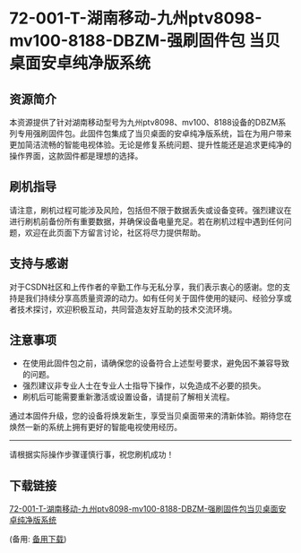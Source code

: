 # 72-001-T-湖南移动-九州ptv8098-mv100-8188-DBZM-强刷固件包 当贝桌面安卓纯净版系统

## 资源简介

本资源提供了针对湖南移动型号为九州ptv8098、mv100、8188设备的DBZM系列专用强刷固件包。此固件包集成了当贝桌面的安卓纯净版系统，旨在为用户带来更加简洁流畅的智能电视体验。无论是修复系统问题、提升性能还是追求更纯净的操作界面，这款固件都是理想的选择。

## 刷机指导

请注意，刷机过程可能涉及风险，包括但不限于数据丢失或设备变砖。强烈建议在进行刷机前备份所有重要数据，并确保设备电量充足。若在刷机过程中遇到任何问题，欢迎在此页面下方留言讨论，社区将尽力提供帮助。

## 支持与感谢

对于CSDN社区和上传作者的辛勤工作与无私分享，我们表示衷心的感谢。您的支持是我们持续分享高质量资源的动力。如有任何关于固件使用的疑问、经验分享或者技术探讨，欢迎积极互动，共同营造友好互助的技术交流环境。

## 注意事项

- 在使用此固件包之前，请确保您的设备符合上述型号要求，避免因不兼容导致的问题。
- 强烈建议非专业人士在专业人士指导下操作，以免造成不必要的损失。
- 刷机后可能需要重新激活或设置设备，请提前了解相关流程。

通过本固件升级，您的设备将焕发新生，享受当贝桌面带来的清新体验。期待您在焕然一新的系统上拥有更好的智能电视使用经历。

---

请根据实际操作步骤谨慎行事，祝您刷机成功！

## 下载链接
[72-001-T-湖南移动-九州ptv8098-mv100-8188-DBZM-强刷固件包当贝桌面安卓纯净版系统](https://pan.quark.cn/s/c8a08ae08db9) 

(备用: [备用下载](https://pan.baidu.com/s/1CR7LFhjgBeuc43E22Xl0ow?pwd=1234))

